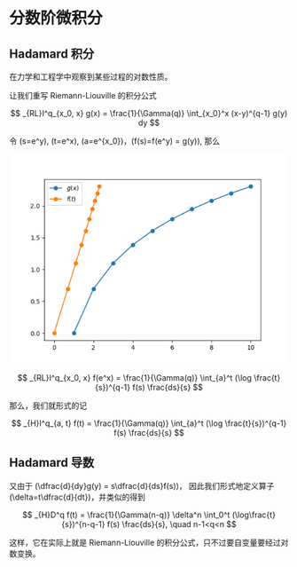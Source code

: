 # 分数阶微积分


## Hadamard 积分

在力学和工程学中观察到某些过程的对数性质。

让我们重写 Riemann-Liouville 的积分公式

$$ _{RL}I^q_{x_0, x} g(x) = \frac{1}{\Gamma(q)} \int_{x_0}^x (x-y)^{q-1} g(y) dy $$

令 \(s=e^y\), \(t=e^x\), \(a=e^{x_0}\)，\(f(s)=f(e^y) = g(y)\), 那么

![hadamard](./Hadamardlog.png)

$$ _{RL}I^q_{x_0, x} f(e^x) = \frac{1}{\Gamma(q)} \int_{a}^t (\log \frac{t}{s})^{q-1} f(s) \frac{ds}{s} $$

那么，我们就形式的记

$$ _{H}I^q_{a, t} f(t) = \frac{1}{\Gamma(q)} \int_{a}^t (\log \frac{t}{s})^{q-1} f(s) \frac{ds}{s} $$


## Hadamard 导数

又由于 \(\dfrac{d}{dy}g(y) = s\dfrac{d}{ds}f(s)\)，
因此我们形式地定义算子 \(\delta=t\dfrac{d}{dt}\)，并类似的得到

$$ _{H}D^q f(t) = \frac{1}{\Gamma(n-q)} \delta^n \int_0^t (\log\frac{t}{s})^{n-q-1} f(s) \frac{ds}{s}, \quad n-1<q<n $$

这样，它在实际上就是 Riemann-Liouville 的积分公式，只不过要自变量要经过对数变换。
